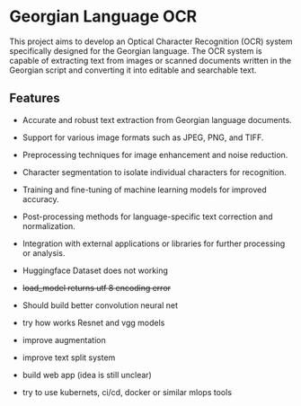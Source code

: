 # Georgian Language OCR
This project aims to develop an Optical Character Recognition (OCR) system specifically designed for the Georgian language. The OCR system is capable of extracting text from images or scanned documents written in the Georgian script and converting it into editable and searchable text.

## Features
- Accurate and robust text extraction from Georgian language documents.
- Support for various image formats such as JPEG, PNG, and TIFF.
- Preprocessing techniques for image enhancement and noise reduction.
- Character segmentation to isolate individual characters for recognition.
- Training and fine-tuning of machine learning models for improved accuracy.
- Post-processing methods for language-specific text correction and normalization.
- Integration with external applications or libraries for further processing or analysis.


- Huggingface Dataset does not working
- <del> load_model returns utf 8 encoding error </del>
- Should build better convolution neural net
- try how works Resnet and vgg models
- improve augmentation
- improve text split system
- build web app (idea is still unclear)
- try to use kubernets, ci/cd, docker or similar mlops tools
